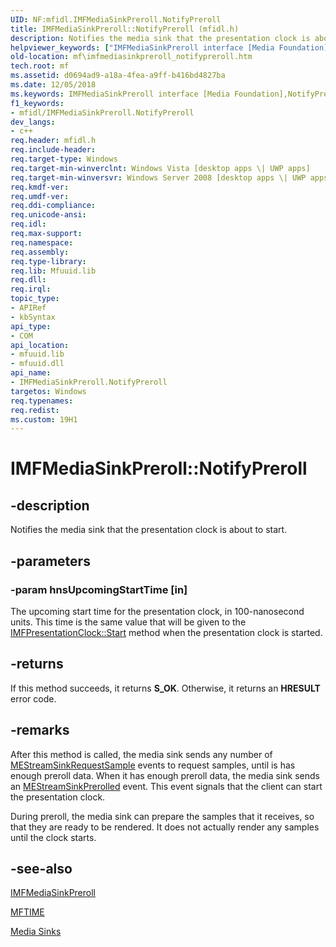 ```yaml
---
UID: NF:mfidl.IMFMediaSinkPreroll.NotifyPreroll
title: IMFMediaSinkPreroll::NotifyPreroll (mfidl.h)
description: Notifies the media sink that the presentation clock is about to start.
helpviewer_keywords: ["IMFMediaSinkPreroll interface [Media Foundation]","NotifyPreroll method","IMFMediaSinkPreroll.NotifyPreroll","IMFMediaSinkPreroll::NotifyPreroll","NotifyPreroll","NotifyPreroll method [Media Foundation]","NotifyPreroll method [Media Foundation]","IMFMediaSinkPreroll interface","d0694ad9-a18a-4fea-a9ff-b416bd4827ba","mf.imfmediasinkpreroll_notifypreroll","mfidl/IMFMediaSinkPreroll::NotifyPreroll"]
old-location: mf\imfmediasinkpreroll_notifypreroll.htm
tech.root: mf
ms.assetid: d0694ad9-a18a-4fea-a9ff-b416bd4827ba
ms.date: 12/05/2018
ms.keywords: IMFMediaSinkPreroll interface [Media Foundation],NotifyPreroll method, IMFMediaSinkPreroll.NotifyPreroll, IMFMediaSinkPreroll::NotifyPreroll, NotifyPreroll, NotifyPreroll method [Media Foundation], NotifyPreroll method [Media Foundation],IMFMediaSinkPreroll interface, d0694ad9-a18a-4fea-a9ff-b416bd4827ba, mf.imfmediasinkpreroll_notifypreroll, mfidl/IMFMediaSinkPreroll::NotifyPreroll
f1_keywords:
- mfidl/IMFMediaSinkPreroll.NotifyPreroll
dev_langs:
- c++
req.header: mfidl.h
req.include-header: 
req.target-type: Windows
req.target-min-winverclnt: Windows Vista [desktop apps \| UWP apps]
req.target-min-winversvr: Windows Server 2008 [desktop apps \| UWP apps]
req.kmdf-ver: 
req.umdf-ver: 
req.ddi-compliance: 
req.unicode-ansi: 
req.idl: 
req.max-support: 
req.namespace: 
req.assembly: 
req.type-library: 
req.lib: Mfuuid.lib
req.dll: 
req.irql: 
topic_type:
- APIRef
- kbSyntax
api_type:
- COM
api_location:
- mfuuid.lib
- mfuuid.dll
api_name:
- IMFMediaSinkPreroll.NotifyPreroll
targetos: Windows
req.typenames: 
req.redist: 
ms.custom: 19H1
---
```


# IMFMediaSinkPreroll::NotifyPreroll


## -description


Notifies the media sink that the presentation clock is about to start.
        


## -parameters




### -param hnsUpcomingStartTime [in]

The upcoming start time for the presentation clock, in 100-nanosecond units. This time is the same value that will be given to the <a href="https://docs.microsoft.com/windows/desktop/api/mfidl/nf-mfidl-imfpresentationclock-start">IMFPresentationClock::Start</a> method when the presentation clock is started.
          


## -returns



If this method succeeds, it returns <b xmlns:loc="http://microsoft.com/wdcml/l10n">S_OK</b>. Otherwise, it returns an <b xmlns:loc="http://microsoft.com/wdcml/l10n">HRESULT</b> error code.




## -remarks



After this method is called, the media sink sends any number of <a href="https://docs.microsoft.com/windows/desktop/medfound/mestreamsinkrequestsample">MEStreamSinkRequestSample</a> events to request samples, until is has enough preroll data. When it has enough preroll data, the media sink sends an <a href="https://docs.microsoft.com/windows/desktop/medfound/mestreamsinkprerolled">MEStreamSinkPrerolled</a> event. This event signals that the client can start the presentation clock.
      

During preroll, the media sink can prepare the samples that it receives, so that they are ready to be rendered. It does not actually render any samples until the clock starts.
      




## -see-also




<a href="https://docs.microsoft.com/windows/desktop/api/mfidl/nn-mfidl-imfmediasinkpreroll">IMFMediaSinkPreroll</a>



<a href="https://docs.microsoft.com/windows/desktop/medfound/mftime">MFTIME</a>



<a href="https://docs.microsoft.com/windows/desktop/medfound/media-sinks">Media Sinks</a>
 

 

